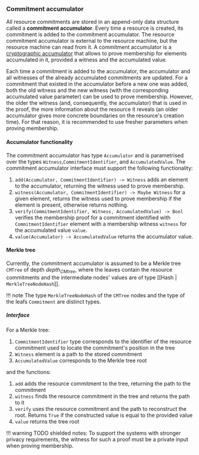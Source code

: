 ### Commitment accumulator

All resource commitments are stored in an append-only data structure called a **commitment accumulator**. Every time a resource is created, its commitment is added to the commitment accumulator. The resource commitment accumulator is external to the resource machine, but the resource machine can read from it. A commitment accumulator is a [cryptographic accumulator](https://arxiv.org/abs/2103.04330) that allows to prove membership for elements accumulated in it, provided a witness and the accumulated value.

Each time a commitment is added to the accumulator, the accumulator and all witnesses of the already accumulated commitments are updated.
For a commitment that existed in the accumulator before a new one was added, both the old witness and the new witness (with the corresponding accumulated value parameter) can be used to prove membership. However, the older the witness (and, consequently, the accumulator) that is used in the proof, the more information about the resource it reveals (an older accumulator gives more concrete boundaries on the resource's creation time). For that reason, it is recommended to use fresher parameters when proving membership.

#### Accumulator functionality

The commitment accumulator has type `Accumulator` and is parametrised over the types `Witness`,`CommitmentIdentifier`, and `AccumulatedValue`. The commitment accumulator interface must support the following functionality:

1. `add(Accumulator, CommitmentIdentifier) -> Witness` adds an element to the accumulator, returning the witness used to prove membership.
2. `witness(Accumulator, CommitmentIdentifier) -> Maybe Witness` for a given element, returns the witness used to prove membership if the element is present, otherwise returns nothing.
3. `verify(CommitmentIdentifier, Witness, AccumulatedValue) -> Bool` verifies the membership proof for a commitment identified with `CommitmentIdentifier` element with a membership witness `witness` for the accumulated value `value`.
4. `value(Accumulator) -> AccumulatedValue` returns the accumulator value.

#### Merkle tree
Currently, the commitment accumulator is assumed to be a Merkle tree `CMTree` of depth $depth_{CMtree}$, where the leaves contain the resource commitments and the intermediate nodes' values are of type [[Hash | `MerkleTreeNodeHash`]].

!!! note
    The type `MerkleTreeNodeHash` of the `CMTree` nodes and the type of the leafs `Commitment` are distinct types.

##### Interface

For a Merkle tree:

1. `CommitmentIdentifier` type corresponds to the identifier of the resource commitment used to locate the commitment's position in the tree
2. `Witness` element is a path to the stored commitment
3. `AccumulatedValue` corresponds to the Merkle tree root

and the functions:

1. `add` adds the resource commitment to the tree, returning the path to the commitment
2. `witness` finds the resource commitment in the tree and returns the path to it
3. `verify` uses the resource commitment and the path to reconstruct the root. Returns `True` if the constructed value is equal to the provided value
4. `value` returns the tree root


!!! warning
    TODO shielded notes: To support the systems with stronger privacy requirements, the witness for such a proof must be a private input when proving membership.
